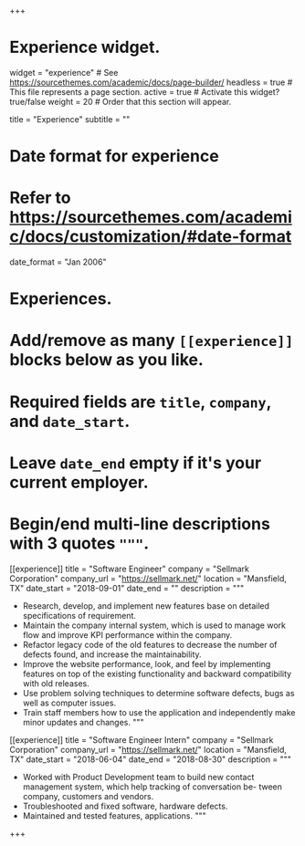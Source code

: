 +++
# Experience widget.
widget = "experience"  # See https://sourcethemes.com/academic/docs/page-builder/
headless = true  # This file represents a page section.
active = true  # Activate this widget? true/false
weight = 20  # Order that this section will appear.

title = "Experience"
subtitle = ""

# Date format for experience
#   Refer to https://sourcethemes.com/academic/docs/customization/#date-format
date_format = "Jan 2006"

# Experiences.
#   Add/remove as many `[[experience]]` blocks below as you like.
#   Required fields are `title`, `company`, and `date_start`.
#   Leave `date_end` empty if it's your current employer.
#   Begin/end multi-line descriptions with 3 quotes `"""`.

[[experience]]
  title = "Software Engineer"
  company = "Sellmark Corporation"
  company_url = "https://sellmark.net/"
  location = "Mansfield, TX"
  date_start = "2018-09-01"
  date_end = ""
  description = """  
  * Research, develop, and implement new features base on detailed specifications of requirement.
  * Maintain the company internal system, which is used to manage work flow and improve KPI performance within the company.
  * Refactor legacy code of the old features to decrease the number of defects found, and increase the maintainability.
  * Improve the website performance, look, and feel by implementing features on top of the existing functionality and backward
compatibility with old releases.
  * Use problem solving techniques to determine software defects, bugs as well as computer issues.
  * Train staff members how to use the application and independently make minor updates and changes.
  """

[[experience]]
  title = "Software Engineer Intern"
  company = "Sellmark Corporation"
  company_url = "https://sellmark.net/"
  location = "Mansfield, TX"
  date_start = "2018-06-04"
  date_end = "2018-08-30"
  description = """
  * Worked with Product Development team to build new contact management system, which help tracking of conversation be-
tween company, customers and vendors.
  * Troubleshooted and fixed software, hardware defects.
  * Maintained and tested features, applications.
  """

+++
